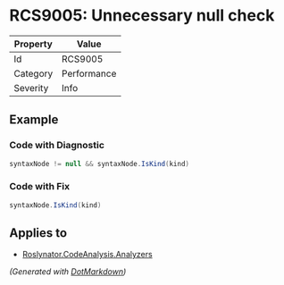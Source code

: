 # RCS9005: Unnecessary null check

| Property | Value       |
| -------- | ----------- |
| Id       | RCS9005     |
| Category | Performance |
| Severity | Info        |

## Example

### Code with Diagnostic

```csharp
syntaxNode != null && syntaxNode.IsKind(kind)
```

### Code with Fix

```csharp
syntaxNode.IsKind(kind)
```

## Applies to

* [Roslynator.CodeAnalysis.Analyzers](https://www.nuget.org/packages/Roslynator.CodeAnalysis.Analyzers)


*\(Generated with [DotMarkdown](http://github.com/JosefPihrt/DotMarkdown)\)*